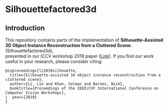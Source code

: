 # Silhouettefactored3d

## Introduction

This repository contains parts of the implementation of **Silhouette-Assisted 3D Object Instance Reconstruction from a Cluttered Scene.** (Silhouettefactored3d),  
presented in our ICCV workshop 2019 paper ([Link](https://openaccess.thecvf.com/content_ICCVW_2019/papers/3DRW/Li_Silhouette-Assisted_3D_Object_Instance_Reconstruction_from_a_Cluttered_Scene_ICCVW_2019_paper.pdf)). If you find our work useful in your
research, please consider citing:

```
@inproceedings{li2019silhouette,
  title={Silhouette-assisted 3d object instance reconstruction from a cluttered scene},
  author={Li, Lin and Khan, Salman and Barnes, Nick},
  booktitle={Proceedings of the IEEE/CVF International Conference on Computer Vision Workshops},
\  year={2019}
}
```

